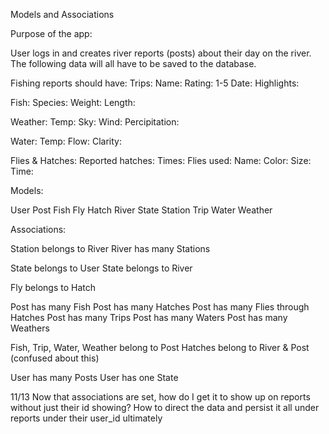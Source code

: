 Models and Associations


Purpose of the app:

User logs in and creates river reports (posts) about their day on the river.
The following data will all have to be saved to the database.

Fishing reports should have:
Trips:
  Name:
  Rating: 1-5
  Date:
  Highlights:

Fish:
  Species:
  Weight:
  Length:

Weather:
  Temp:
  Sky:
  Wind:
  Percipitation:

Water:
  Temp:
  Flow:
  Clarity:

Flies & Hatches:
  Reported hatches:
  Times:
  Flies used:
    Name:
    Color:
    Size:
    Time:


Models:

User
Post
Fish
Fly
Hatch
River
State
Station
Trip
Water
Weather

Associations:

Station belongs to River
River has many Stations

State belongs to User
State belongs to River

Fly belongs to Hatch

Post has many Fish
Post has many Hatches
Post has many Flies through Hatches
Post has many Trips
Post has many Waters
Post has many Weathers

Fish, Trip, Water, Weather belong to Post
Hatches belong to River & Post (confused about this)

User has many Posts
User has one State



11/13
Now that associations are set, how do I get it to show up on reports without
just their id showing?
How to direct the data and persist it all under reports under their user_id ultimately
